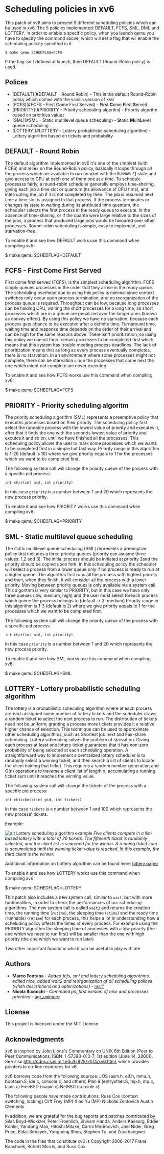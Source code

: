 # Scheduling policies in xv6

This patch of xv6 aims to present 5 different scheduling policies which can be used in xv6.
The 5 policies implemented: DEFAULT, FCFS, SML, DML and LOTTERY. 
In order to enable a specific policy, when you launch qemu you have to specify the command above, which will set a flag that wil enable the scheduling policity specified in it.

```
$ make qemu SCHEDFLAG=FCFS
```

If the flag isn't defined at launch, then DEFAULT (Round-Robin policy) is used.

## Polices

* [DEFAULT](#DEFAULT - Round Robin) - This is the default Round-Robin policy which comes with the vanilla version of xv6
* [FCFS](#FCFS - First Come First Served) - **F**irst **C**ome **F**irst **S**erved
* [PRIORITY](#PRIORITY - Priority scheduling algoritm) - Priority algoritm based on priorities values
* [SML](#SML - Static multilevel queue scheduling) - **S**tatic **M**ulti­**L**evel queue scheduling
* [LOTTERY](#LOTTERY - Lottery probabilistic scheduling algorithm) - Lottery algorithm based on tickets and probability

## DEFAULT - Round Robin

The default algorithm implemented in xv6 it's one of the simplest (with FCFS) and relies on the Round-Robin policy, basically it loops through all the process which are available to run (market with the ```RUNNABLE```) state and give access to
CPU at each one of them one at a time.
To schedule processes fairly, a round-robin scheduler generally employs time-sharing, giving each job a time slot or quantum (its allowance of CPU time), and interrupting the job if it is not completed by then. 
The job is resumed next time a time slot is assigned to that process. 
If the process terminates or changes its state to waiting during its attributed time quantum, the scheduler selects the first process in the ready queue to execute. 
In the absence of time-sharing, or if the quanta were large relative to the sizes of the jobs, a process that produced large jobs would be favoured over other processes.
Round-robin scheduling is simple, easy to implement, and starvation-free.

To enable it and see how DEFAULT works use this command when compiling xv6:

$ make qemu SCHEDFLAG=DEFAULT

## FCFS - First Come First Served

First come first served (FCFS), is the simplest scheduling algorithm. FCFS simply queues processes in the order that they arrive in the ready queue. 
The scheduling overhead due to using this policy is minimal since context switches only occur upon process termination, and no reorganization of the process queue is required.
Throughput can be low, because long processes can be holding CPU, waiting the short processes for a long time, so short processes which are in a queue are penalized over the longer ones (known as convoy effect).
By using this policy we have no starvation, because each process gets chance to be executed after a definite time.
Turnaround time, waiting time and response time depends on the order of their arrival and can be high for the same reasons above.
There isn't prioritization, so using this policy we cannot force certain processes to be completed first which means that this system has trouble meeting process deadlines.
The lack of prioritization means that as long as every process eventually completes, there is no starvation. 
In an environment where some processes might not complete, there can be starvation since the processes that come next the one which might not complete are never executed.

To enable it and see how FCFS works use this command when compiling xv6:

$ make qemu SCHEDFLAG=FCFS

## PRIORITY - Priority scheduling algoritm

The priority scheduling algorithm (SML) represents a preemptive policy that executes processes based on their priority.
The scheduling policy first select the runnable process with the lowest value of priority and executes it, after that it finds the one with the seconds lowest value of priority and excutes it
and so on, until we have finished all the processes.
This scheduling policy allows the user to mark some processes which we wants to be completed first in a simple but fast way.
Priority range in this algorithm is 1-20 (default is 10) where we give priority equals to 1 for the processes which we want to be completed first.

The following system call will change the priority queue of the process with a specific pid process:

```
int chpr(int pid, int priority)
```

In this case ```priority``` is a number between 1 and 20 which represents the new process priority.

To enable it and see how PRIORITY works use this command when compiling xv6:

$ make qemu SCHEDFLAG=PRIORITY


## SML - Static multilevel queue scheduling

The static multilevel queue scheduling (SML) represents a preemptive policy that includes a three priority queues (priority can asusme three values: 1,2 and 3). 
The initial process should be initiated at priority 2and the priority should be copied upon fork. 
In this scheduling policy the scheduler will select a process from a lower queue only if no process is ready to run at a higher queue.
The algorithm first runs all the process with highest priority and then, when they finish, it will consider all the process with a lower priority.
Moving between priority queues is only available via a system call.
This algorithm is very similar to PRIORITY, but in this case we have only three queues (low, medium, high) and the user must select foreach process which queue the process belongs to (default -> 2: medium)
Priority range in this algorithm is 1-3 (default is 2) where we give priority equals to 1 for the processes which we want to be completed first.

The following system call will change the priority queue of the process with a specific pid process:

```
int chpr(int pid, int priority)
```

In this case ```priority``` is a number between 1 and 20 which represents the new process priority.

To enable it and see how SML works use this command when compiling xv6:

$ make qemu SCHEDFLAG=SML

## LOTTERY - Lottery probabilistic scheduling algorithm

The lottery is a probabilistic scheduling algorithm where at each process are each assigned some number of lottery tickets and the scheduler draws a random ticket to select the next process to run. 
The distribution of tickets need not be uniform; granting a process more tickets provides it a relative higher chance of selection. This technique can be used to approximate other scheduling algorithms, such as Shortest job next and Fair-share scheduling.
Lottery scheduling solves the problem of starvation. Giving each process at least one lottery ticket guarantees that it has non-zero probability of being selected at each scheduling operation.
A straightforward way to implement a centralized lottery scheduler is to randomly select a winning ticket, and then search a list of clients to locate the client holding that ticket. 
This requires a random number generation and O(n) operations to traverse a client list of length n, accumulating a running ticket sum until it reaches the winning value.

The following system call will change the tickets of the process with a specific pid process:

```
int chtickets(int pid, int tickets)
```

In this case ```tickets``` is a number between 1 and 100 which represents the new process' tickets.

Example:

![alt Lottery scheduling algorithm example](https://image.prntscr.com/image/aAn5ZSaWTbuTZIRISLnaFw.png)
*Five clients compete in a list-based
lottery with a total of 20 tickets. The fifteenth ticket is randomly
selected, and the client list is searched for the winner. A running
ticket sum is accumulated until the winning ticket value is reached.
In this example, the third client is the winner.*

Additional information on Lottery algorithm can be found here: [lottery paper](https://www.usenix.net/legacy/publications/library/proceedings/osdi/full_papers/waldspurger.pdf)

To enable it and see how LOTTERY works use this command when compiling xv6:

$ make qemu SCHEDFLAG=LOTTERY



This patch also includes a new system call, similar to ```wait```, but with more funtionalities, in order to check the performances of our scheduling algorithms.
The new system call is called ```wait2``` and returns the creation time, the running time (```rutime```), the sleeping time (```stime```) snd the ready time (runnable) (```retime```)
for each process, this helps a lot in understanding how a scheluding policy affects the times of every process.
For example using the PRIORITY algorithm the sleeping time of processes with a low priority (the one which we need to run first) will be smaller than the one with high priority 
(the one which we want to run later)

Two other important functions which can be useful to play with are

## Authors

* **Marco Fontana** - *Added fcfs, sml and lottery scheduling algorithms, edited nice, added wait2 and reorganization of all scheduling polices (whith descriptions and optimizations)* - [marf](https://github.com/marf)
* **Nicola Bicocchi** - *Command ps, first version of nice and processes priorities* - [agr_unimore](https://bitbucket.org/agr_unimore/operatingsystemsmsc)


## License

This project is licensed under the MIT License

## Acknowledgments

xv6 is inspired by John Lions's Commentary on UNIX 6th Edition (Peer
to Peer Communications; ISBN: 1-57398-013-7; 1st edition (June 14,
2000)). See also http://pdos.csail.mit.edu/6.828/2014/xv6.html, which
provides pointers to on-line resources for v6.

xv6 borrows code from the following sources:
    JOS (asm.h, elf.h, mmu.h, bootasm.S, ide.c, console.c, and others)
    Plan 9 (entryother.S, mp.h, mp.c, lapic.c)
    FreeBSD (ioapic.c)
    NetBSD (console.c)

The following people have made contributions:
    Russ Cox (context switching, locking)
    Cliff Frey (MP)
    Xiao Yu (MP)
    Nickolai Zeldovich
    Austin Clements

In addition, we are grateful for the bug reports and patches contributed by
Silas Boyd-Wickizer, Peter Froehlich, Shivam Handa, Anders Kaseorg, Eddie
Kohler, Yandong Mao, Hitoshi Mitake, Carmi Merimovich, Joel Nider, Greg Price,
Eldar Sehayek, Yongming Shen, Stephen Tu, and Zouchangwei.

The code in the files that constitute xv6 is
Copyright 2006-2017 Frans Kaashoek, Robert Morris, and Russ Cox.
